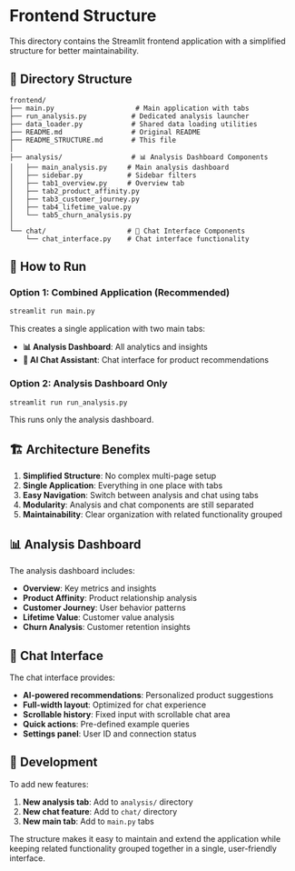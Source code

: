 # Frontend Structure

This directory contains the Streamlit frontend application with a simplified structure for better maintainability.

## 📁 Directory Structure

```
frontend/
├── main.py                    # Main application with tabs
├── run_analysis.py           # Dedicated analysis launcher
├── data_loader.py            # Shared data loading utilities
├── README.md                 # Original README
├── README_STRUCTURE.md       # This file
│
├── analysis/                 # 📊 Analysis Dashboard Components
│   ├── main_analysis.py     # Main analysis dashboard
│   ├── sidebar.py           # Sidebar filters
│   ├── tab1_overview.py     # Overview tab
│   ├── tab2_product_affinity.py
│   ├── tab3_customer_journey.py
│   ├── tab4_lifetime_value.py
│   └── tab5_churn_analysis.py
│
└── chat/                    # 🤖 Chat Interface Components
    └── chat_interface.py    # Chat interface functionality
```

## 🚀 How to Run

### Option 1: Combined Application (Recommended)
```bash
streamlit run main.py
```
This creates a single application with two main tabs:
- **📊 Analysis Dashboard**: All analytics and insights
- **🤖 AI Chat Assistant**: Chat interface for product recommendations

### Option 2: Analysis Dashboard Only
```bash
streamlit run run_analysis.py
```
This runs only the analysis dashboard.

## 🏗️ Architecture Benefits

1. **Simplified Structure**: No complex multi-page setup
2. **Single Application**: Everything in one place with tabs
3. **Easy Navigation**: Switch between analysis and chat using tabs
4. **Modularity**: Analysis and chat components are still separated
5. **Maintainability**: Clear organization with related functionality grouped

## 📊 Analysis Dashboard

The analysis dashboard includes:
- **Overview**: Key metrics and insights
- **Product Affinity**: Product relationship analysis
- **Customer Journey**: User behavior patterns
- **Lifetime Value**: Customer value analysis
- **Churn Analysis**: Customer retention insights

## 🤖 Chat Interface

The chat interface provides:
- **AI-powered recommendations**: Personalized product suggestions
- **Full-width layout**: Optimized for chat experience
- **Scrollable history**: Fixed input with scrollable chat area
- **Quick actions**: Pre-defined example queries
- **Settings panel**: User ID and connection status

## 🔧 Development

To add new features:
1. **New analysis tab**: Add to `analysis/` directory
2. **New chat feature**: Add to `chat/` directory
3. **New main tab**: Add to `main.py` tabs

The structure makes it easy to maintain and extend the application while keeping related functionality grouped together in a single, user-friendly interface. 